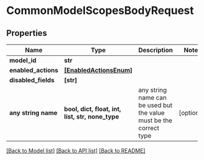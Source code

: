 # CommonModelScopesBodyRequest

## Properties

| Name                | Type                                              | Description                                                        | Notes      |
| ------------------- | ------------------------------------------------- | ------------------------------------------------------------------ | ---------- |
| **model_id**        | **str**                                           |                                                                    |
| **enabled_actions** | [**[EnabledActionsEnum]**](EnabledActionsEnum.md) |                                                                    |
| **disabled_fields** | **[str]**                                         |                                                                    |
| **any string name** | **bool, dict, float, int, list, str, none_type**  | any string name can be used but the value must be the correct type | [optional] |

[[Back to Model list]](../README.md#documentation-for-models) [[Back to API list]](../README.md#documentation-for-api-endpoints) [[Back to README]](../README.md)
